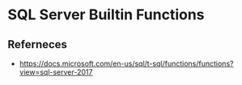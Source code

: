 
# SQL Server Builtin Functions

## Referneces
- https://docs.microsoft.com/en-us/sql/t-sql/functions/functions?view=sql-server-2017

